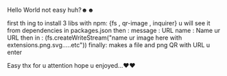 Hello World not easy huh?☻☻

first th ing to install 3 libs with npm:
{fs , qr-image , inquirer}
u will see it from dependencies in packages.json
then :
message : URL
name : Name ur URL
then in :
(fs.createWriteStream("name ur image here with extensions.png.svg.....etc"))
finally:
makes a file and png QR with URL u enter



Easy thx for u attention hope u enjoyed...♥♥
